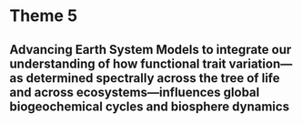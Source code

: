 Theme 5
================

## Advancing Earth System Models to integrate our understanding of how functional trait variation— as determined spectrally across the tree of life and across ecosystems—influences global biogeochemical cycles and biosphere dynamics
